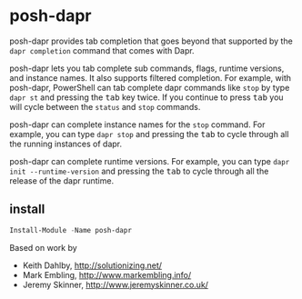 # posh-dapr

posh-dapr provides tab completion that goes beyond that supported by the `dapr completion` command that comes with Dapr.

posh-dapr lets you tab complete sub commands, flags, runtime versions, and instance names. It also supports filtered completion. For example, with posh-dapr, PowerShell can tab complete dapr commands like `stop` by type `dapr st` and pressing the <kbd>tab</kbd> key twice. If you continue to press <kbd>tab</kbd> you will cycle between the `status` and `stop` commands.

posh-dapr can complete instance names for the `stop` command. For example, you can type `dapr stop` and pressing the <kbd>tab</kbd> to cycle through all the running instances of dapr.

posh-dapr can complete runtime versions. For example, you can type `dapr init --runtime-version` and pressing the <kbd>tab</kbd> to cycle through all the release of the dapr runtime.

## install

```powershell
Install-Module -Name posh-dapr
```

Based on work by

- Keith Dahlby, <http://solutionizing.net/>
- Mark Embling, <http://www.markembling.info/>
- Jeremy Skinner, <http://www.jeremyskinner.co.uk/>
